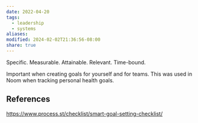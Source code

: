 ```yaml
---
date: 2022-04-20
tags:
  - leadership
  - systems
aliases: 
modified: 2024-02-02T21:36:56-08:00
share: true
---
```


Specific. Measurable. Attainable. Relevant. Time-bound.

Important when creating goals for yourself and for teams. This was used in Noom when tracking personal health goals.
## References
https://www.process.st/checklist/smart-goal-setting-checklist/ 